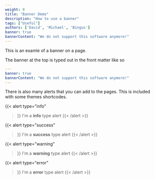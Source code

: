 ```yaml
---
weight: 0
title: "Banner Demo"
description: "How to use a banner"
tags: ["Useful"]
authors: ['David', 'Michael', 'Bingus']
banner: true
bannerContent: "We do not support this software anymore!"
---
```


This is an examle of a banner on a page.

The banner at the top is typed out in the front matter like so

```yaml
---
banner: true
bannerContent: "We do not support this software anymore!"
---
```

There is also many alerts that you can add to the pages. This is included with some themes shortcodes.

{{< alert
    type="info"
>}}
I'm a **info** type alert
{{< /alert >}}


{{< alert
    type="success"
>}}
I'm a **success** type alert
{{< /alert >}}


{{< alert
    type="warning"
>}}
I'm a **warning** type alert
{{< /alert >}}


{{< alert
    type="error"
>}}
I'm a **error** type alert
{{< /alert >}}
